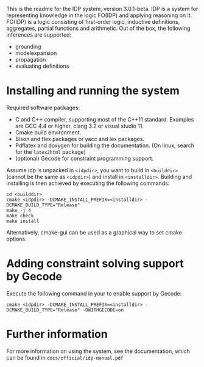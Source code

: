 This is the readme for the IDP system, version 3.0.1-beta.
IDP is a system for representing knowledge in the logic FO(IDP) and applying reasoning on it.
FO(IDP) is a logic consisting of first-order logic, inductive definitions, aggregates, 
partial functions and arithmetic.
Out of the box, the following inferences are supported:
  - grounding
  - modelexpansion
  - propagation
  - evaluating definitions

# Installing and running the system
Required software packages:
   - C and C++ compiler, supporting most of the C++11 standard. Examples are GCC 4.4 or higher, clang 3.2 or visual studio 11.
   - Cmake build environment. 
   - Bison and flex packages or yacc and lex packages.
   - Pdflatex and doxygen for building the documentation. (On linux, search for the `latex2html` package)
   - (optional) Gecode for constraint programming support.

Assume idp is unpacked in `<idpdir>`, you want to build in `<builddir>` (cannot be the same as `<idpdir>`) and install in `<installdir>`.
Building and installing is then achieved by executing the following commands:
```
cd <builddir>
cmake <idpdir> -DCMAKE_INSTALL_PREFIX=<installdir> -DCMAKE_BUILD_TYPE="Release"
make -j 4
make check
make install
```
Alternatively, cmake-gui can be used as a graphical way to set cmake options.

# Adding constraint solving support by Gecode
Execute the following command in your <builddir> to enable support by Gecode:
```
cmake <idpdir> -DCMAKE_INSTALL_PREFIX=<installdir> -DCMAKE_BUILD_TYPE="Release" -DWITHGECODE=on
```

# Further information
For more information on using the system, see the documentation, which can be found in `docs/official/idp-manual.pdf`
